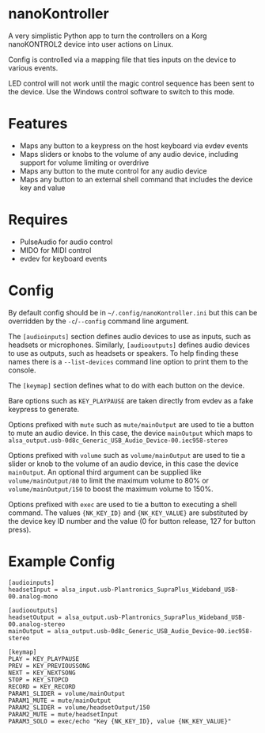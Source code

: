 nanoKontroller
==============

A very simplistic Python app to turn the controllers on a Korg nanoKONTROL2 device into user actions on Linux.

Config is controlled via a mapping file that ties inputs on the device to various events.

LED control will not work until the magic control sequence has been sent to the device. Use the Windows control software to switch to this mode.

Features
========

* Maps any button to a keypress on the host keyboard via evdev events
* Maps sliders or knobs to the volume of any audio device, including support for volume limiting or overdrive
* Maps any button to the mute control for any audio device
* Maps any button to an external shell command that includes the device key and value

Requires
========

* PulseAudio for audio control
* MIDO for MIDI control
* evdev for keyboard events

Config
======
By default config should be in ```~/.config/nanoKontroller.ini``` but this can be overridden by the ```-c```/```--config``` command line argument.

The ```[audioinputs]``` section defines audio devices to use as inputs, such as headsets or microphones. Similarly, ```[audiooutputs]``` defines audio devices to use as outputs, such as headsets or speakers. To help finding these names there is a ```--list-devices``` command line option to print them to the console.

The ```[keymap]``` section defines what to do with each button on the device.

Bare options such as ```KEY_PLAYPAUSE``` are taken directly from evdev as a fake keypress to generate.

Options prefixed with ```mute``` such as ```mute/mainOutput``` are used to tie a button to mute an audio device. In this case, the device ```mainOutput``` which maps to ```alsa_output.usb-0d8c_Generic_USB_Audio_Device-00.iec958-stereo```

Options prefixed with ```volume``` such as ```volume/mainOutput``` are used to tie a slider or knob to the volume of an audio device, in this case the device ```mainOutput```. An optional third argument can be supplied like ```volume/mainOutput/80``` to limit the maximum volume to 80% or ```volume/mainOutput/150``` to boost the maximum volume to 150%.

Options prefixed with ```exec``` are used to tie a button to executing a shell command. The values ```{NK_KEY_ID}``` and ```{NK_KEY_VALUE}``` are substituted by the device key ID number and the value (0 for button release, 127 for button press).


Example Config
==============
```
[audioinputs]
headsetInput = alsa_input.usb-Plantronics_SupraPlus_Wideband_USB-00.analog-mono

[audiooutputs]
headsetOutput = alsa_output.usb-Plantronics_SupraPlus_Wideband_USB-00.analog-stereo
mainOutput = alsa_output.usb-0d8c_Generic_USB_Audio_Device-00.iec958-stereo

[keymap]
PLAY = KEY_PLAYPAUSE
PREV = KEY_PREVIOUSSONG
NEXT = KEY_NEXTSONG
STOP = KEY_STOPCD
RECORD = KEY_RECORD
PARAM1_SLIDER = volume/mainOutput       
PARAM1_MUTE = mute/mainOutput     
PARAM2_SLIDER = volume/headsetOutput/150
PARAM2_MUTE = mute/headsetInput     
PARAM3_SOLO = exec/echo "Key {NK_KEY_ID}, value {NK_KEY_VALUE}"
